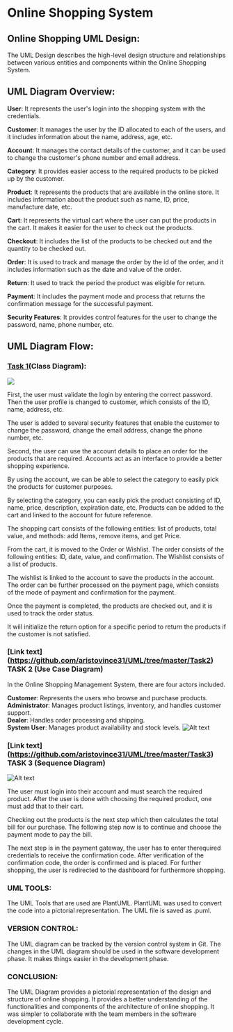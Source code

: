 # **Online Shopping System**

## Online Shopping UML Design: 

The UML Design describes the high-level design structure and relationships between various entities and components within the Online Shopping System. 

## UML Diagram Overview: 

**User**: It represents the user's login into the shopping system with the credentials. 

**Customer**: It manages the user by the ID allocated to each of the users, and it includes information about the name, address, age, etc. 

**Account**: It manages the contact details of the customer, and it can be used to change the customer's phone number and email address. 

**Category**: It provides easier access to the required products to be picked up by the customer. 

**Product**: It represents the products that are available in the online store. It includes information about the product such as name, ID, price, manufacture date, etc. 

**Cart**: It represents the virtual cart where the user can put the products in the cart. It makes it easier for the user to check out the products. 

**Checkout**: It includes the list of the products to be checked out and the quantity to be checked out. 

**Order**: It is used to track and manage the order by the id of the order, and it includes information such as the date and value of the order. 

**Return**: It used to track the period the product was eligible for return. 

**Payment**: It includes the payment mode and process that returns the confirmation message for the successful payment. 

**Security Features**: It provides control features for the user to change the password, name, phone number, etc. 

## UML Diagram Flow: 

### [Task 1](https://github.com/aristovince31/UML/tree/master/Task1)(Class Diagram):
![](Task1/image.png)

First, the user must validate the login by entering the correct password. Then the user profile is changed to customer, which consists of the ID, name, address, etc. 

The user is added to several security features that enable the customer to change the password, change the email address, change the phone number, etc. 

Second, the user can use the account details to place an order for the products that are required. Accounts act as an interface to provide a better shopping experience. 

By using the account, we can be able to select the category to easily pick the products for customer purposes. 

By selecting the category, you can easily pick the product consisting of ID, name, price, description, expiration date, etc. Products can be added to the cart and linked to the account for future reference. 

The shopping cart consists of the following entities: list of products, total value, and methods: add Items, remove items, and get Price. 

From the cart, it is moved to the Order or Wishlist. The order consists of the following entities: ID, date, value, and confirmation. The Wishlist consists of a list of products. 

The wishlist is linked to the account to save the products in the account. The order can be further processed on the payment page, which consists of the mode of payment and confirmation for the payment. 

Once the payment is completed, the products are checked out, and it is used to track the order status. 

It will initialize the return option for a specific period to return the products if the customer is not satisfied. 

### [Link text] (https://github.com/aristovince31/UML/tree/master/Task2) TASK 2 (Use Case Diagram) 

In the Online Shopping Management System, there are four actors included. 

**Customer**: Represents the users who browse and purchase products. 
**Administrator**: Manages product listings, inventory, and handles customer support.<br>
**Dealer**: Handles order processing and shipping. <br>
**System User**: Manages product availability and stock levels. 
![Alt text](<Task2/image.png>)

### [Link text] (https://github.com/aristovince31/UML/tree/master/Task3) TASK 3 (Sequence Diagram) 

![Alt text](Task3/image.png)

The user must login into their account and must search the required product. After the user is done with choosing the required product, one must add that to their cart.  

Checking out the products is the next step which then calculates the total bill for our purchase. The following step now is to continue and choose the payment mode to pay the bill.  

The next step is in the payment gateway, the user has to enter therequired credentials to receive the confirmation code. After verification of the confirmation code, the order is confirmed and is placed. For further shopping, the user is redirected to the dashboard for furthermore shopping. 

### UML TOOLS: 

The UML Tools that are used are PlantUML. PlantUML was used to convert the code into a pictorial representation. The UML file is saved as .puml. 

### VERSION CONTROL: 

The UML diagram can be tracked by the version control system in Git. The changes in the UML diagram should be used in the software development phase. It makes things easier in the development phase. 

### CONCLUSION: 
The UML Diagram provides a pictorial representation of the design and structure of online shopping. It provides a better understanding of the functionalities and components of the architecture of online shopping. It was simpler to collaborate with the team members in the software development cycle. 
